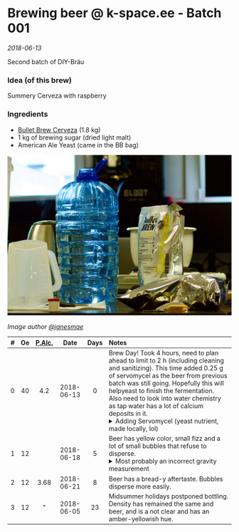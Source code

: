# Brewing beer @ k-space.ee - Batch 001

_2018-06-13_

Second batch of DIY-Bräu

### Idea (of this brew)
Summery Cerveza with raspberry

### Ingredients
* [Bullet Brew Cerveza](http://www.pruulmeistrid.ee/en/product/bullet-brew-mexican-cerveza) (1.8 kg)
* 1 kg of brewing sugar (dried light malt)
* American Ale Yeast (came in the BB bag)

![Bullet Brew Cerveza malt with yeast sachet hidden between layers](../img/0010.jpg)

_Image author [@janesmae](https://github.com/janesmae)_

| # | Oe | [P.Alc.](https://www.brewersfriend.com/abv-calculator/ "Potential alcohol if Final Gravity is 1.08") |   Date   | Days | Notes |
| - | :-: | :-: | :-: | :-: | :- |
| 0 | 40 | 4.2 | 2018-06-13 | 0 | Brew Day! Took 4 hours, need to plan ahead to limit to 2 h (including cleaning and sanitizing). This time added 0.25 g of servomycel as the beer from previous batch was still going. Hopefully this will helpyeast to finish the fermentation. Also need to look into water chemistry as tap water has a lot of calcium deposits in it. <details><summary>Adding Servomycel (yeast nutrient, made locally, lol)</summary><p><img src="../img/0011.jpg" alt="0.25g of Servomycel going into the bucket" title="Last, but not least, ingredient"></p></details> |
| 1 | 12 |  | 2018-06-18 | 5 | Beer has yellow color, small fizz and a lot of small bubbles that refuse to disperse. <details><summary>Most probably an incorrect gravity measurement</summary><p><img src="../img/0012.jpg" alt="Bubbles pushing hydrometer upwards" title="A lot of small bubbles"></p></details> |
| 2 | 12 | 3.68 | 2018-06-21 | 8 | Beer has a bread-y aftertaste. Bubbles disperse more easily. |
| 3 | 12 | " | 2018-06-05 | 23 | Midsummer holidays postponed bottling. Density has remained the same and beer, and is a not clear and has an amber-yellowish hue. |

